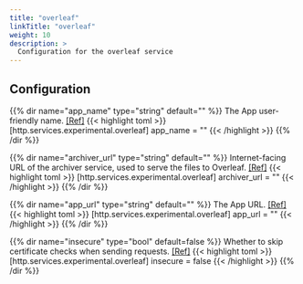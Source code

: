 ```yaml
---
title: "overleaf"
linkTitle: "overleaf"
weight: 10
description: >
  Configuration for the overleaf service
---
```


## Configuration

{{% dir name="app_name" type="string" default="" %}}
The App user-friendly name. [[Ref]](https://github.com/cs3org/reva/tree/master/internal/http/services/experimental/overleaf/overleaf.go#L58)
{{< highlight toml >}}
[http.services.experimental.overleaf]
app_name = ""
{{< /highlight >}}
{{% /dir %}}

{{% dir name="archiver_url" type="string" default="" %}}
Internet-facing URL of the archiver service, used to serve the files to Overleaf. [[Ref]](https://github.com/cs3org/reva/tree/master/internal/http/services/experimental/overleaf/overleaf.go#L59)
{{< highlight toml >}}
[http.services.experimental.overleaf]
archiver_url = ""
{{< /highlight >}}
{{% /dir %}}

{{% dir name="app_url" type="string" default="" %}}
The App URL. [[Ref]](https://github.com/cs3org/reva/tree/master/internal/http/services/experimental/overleaf/overleaf.go#L60)
{{< highlight toml >}}
[http.services.experimental.overleaf]
app_url = ""
{{< /highlight >}}
{{% /dir %}}

{{% dir name="insecure" type="bool" default=false %}}
Whether to skip certificate checks when sending requests. [[Ref]](https://github.com/cs3org/reva/tree/master/internal/http/services/experimental/overleaf/overleaf.go#L61)
{{< highlight toml >}}
[http.services.experimental.overleaf]
insecure = false
{{< /highlight >}}
{{% /dir %}}

